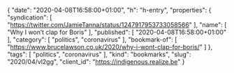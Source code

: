 {
  "date": "2020-04-08T16:58:00+01:00",
  "h": "h-entry",
  "properties": {
    "syndication": [
      "https://twitter.com/JamieTanna/status/1247917953733058566"
    ],
    "name": [
      "Why I won’t clap for Boris"
    ],
    "published": [
      "2020-04-08T16:58:00+01:00"
    ],
    "category": [
      "politics",
      "coronavirus"
    ],
    "bookmark-of": [
      "https://www.brucelawson.co.uk/2020/why-i-wont-clap-for-boris/"
    ]
  },
  "tags": [
    "politics",
    "coronavirus"
  ],
  "kind": "bookmarks",
  "slug": "2020/04/vl2gg",
  "client_id": "https://indigenous.realize.be"
}

